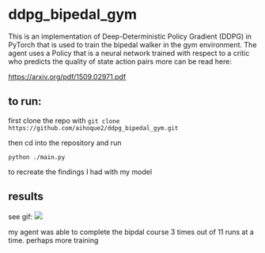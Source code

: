# ddpg_bipedal_gym
This is an implementation of Deep-Deterministic Policy Gradient (DDPG) in PyTorch that is used to train the bipedal walker in the gym environment.
The agent uses a Policy that is a neural network trained with respect to a critic who predicts the quality of state action pairs
more can be read here: 

https://arxiv.org/pdf/1509.02971.pdf



## to run:
first clone the repo with 
`git clone https://github.com/aihoque2/ddpg_bipedal_gym.git`

then cd into the repository and run

`python ./main.py` 

to recreate the findings I had with my model

## results
see gif:
![](gifs/bipedal.gif)

my agent was able to complete the bipdal course 3 times out of 11 runs at a time. perhaps more training
